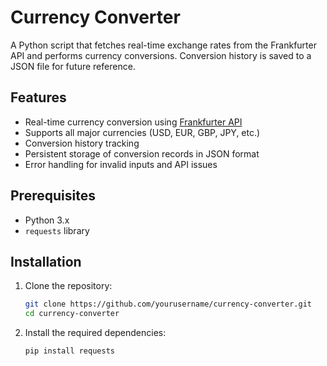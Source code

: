 # Currency Converter

A Python script that fetches real-time exchange rates from the Frankfurter API and performs currency conversions. Conversion history is saved to a JSON file for future reference.

## Features

- Real-time currency conversion using [Frankfurter API](https://www.frankfurter.app/)
- Supports all major currencies (USD, EUR, GBP, JPY, etc.)
- Conversion history tracking
- Persistent storage of conversion records in JSON format
- Error handling for invalid inputs and API issues

## Prerequisites

- Python 3.x
- `requests` library

## Installation

1. Clone the repository:
   ```bash
   git clone https://github.com/yourusername/currency-converter.git
   cd currency-converter
2. Install the required dependencies:
   ```bash
   pip install requests
